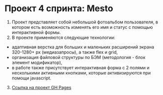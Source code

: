 # Проект 4 спринта: Mesto
1. Проект представляет собой небольшой фотоальбом пользователя, в котором есть возможность изменять его имя и статус с помощью интерактивной формы.
2. В проекте применяются следующие технологии:
* адаптивная верстка для больших и маленьких расширений экрана 320-1280+ px (медиазапросы), а также flex и grid,
* организация файловой структуры по БЭМ (методология - блок элемент модификатор),
* в работе также присутствует интерактивная форма с 2 полями и несколькими активными кнопками, которые активизируются при помощи javascript.
3. [Ссылка на проект GH Pages](https://mariya-pozdnyakova.github.io/mesto/)

